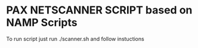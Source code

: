 # PAX NETSCANNER SCRIPT based on NAMP Scripts

To run script just run ./scanner.sh and follow instuctions
